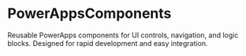 # PowerAppsComponents
Reusable PowerApps components for UI controls, navigation, and logic blocks. Designed for rapid development and easy integration.
